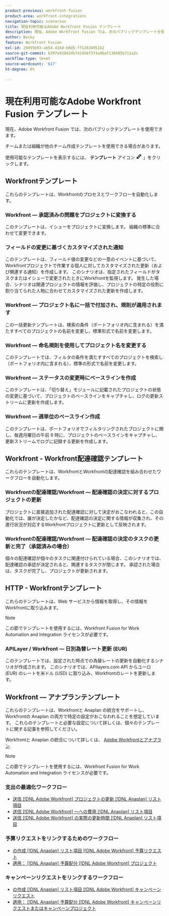 ```yaml
---
product-previous: workfront-fusion
product-area: workfront-integrations
navigation-topic: scenarios
title: 現在利用可能なAdobe Workfront Fusion テンプレート
description: 現在、Adobe Workfront Fusion では、次のパブリックテンプレートを使用できます。
author: Becky
feature: Workfront Fusion
exl-id: 29d95b93-ab54-416d-b0d5-ff12634951b2
source-git-commit: b397e93842db742456f374a0baf130495b711a2c
workflow-type: tm+mt
source-wordcount: '617'
ht-degree: 0%

---
```


# 現在利用可能なAdobe Workfront Fusion テンプレート

現在、Adobe Workfront Fusion では、次のパブリックテンプレートを使用できます。

チームまたは組織が他のチーム作成テンプレートを使用できる場合があります。

使用可能なテンプレートを表示するには、 **テンプレート** アイコン ![](assets/fusion-template-icon.png) 」をクリックします。

## Workfrontテンプレート

これらのテンプレートは、Workfrontのプロセスとワークフローを自動化します。

### Workfront — 承認済みの問題をプロジェクトに変換する

このテンプレートは、イシューをプロジェクトに変換します。 組織の標準に合わせて変更できます。

### フィールドの変更に基づくカスタマイズされた通知

このテンプレートは、フィールド値の変更などの一意のイベントに基づいて、Workfrontプロジェクトで作業する個人に対してカスタマイズされた更新（および関連する通知）を作成します。 このシナリオは、指定されたフィールドがタスクまたはイシューで変更されたときにWorkfrontを監視します。 発生した場合、シナリオは関連プロジェクトの情報を評価し、プロジェクトの特定の役割に割り当てられた人物に合わせてカスタマイズされた更新を作成します。

### Workfront — プロジェクト名に一括で付加され、規則が適用されます

この一括更新テンプレートは、検索の条件（ポートフォリオ内に含まれる）を満たすすべてのプロジェクトの名前を変更し、標準形式で名前を変更します。

### Workfront — 命名規則を使用してプロジェクト名を変更する

このテンプレートでは、フィルタの条件を満たすすべてのプロジェクトを検索し（ポートフォリオ内に含まれる）、標準の形式で名前を変更します。

### Workfront — ステータスの変更時にベースラインを作成

このテンプレートは、「切り替え」モジュールに記載されたプロジェクトの状態の変更に基づいて、プロジェクトのベースラインをキャプチャし、ログの更新ストリームに更新を作成します。

### Workfront — 週単位のベースライン作成

このテンプレートは、ポートフォリオでフィルタリングされたプロジェクトに関し、毎週月曜日の午前 6 時に、プロジェクトのベースラインをキャプチャし、更新ストリームでログに記録する更新を作成します。

## Workfront - Workfront配達確認テンプレート

これらのテンプレートは、WorkfrontとWorkfrontの配達確認を組み合わせたワークフローを自動化します。

### Workfrontの配達確認/Workfront — 配達確認の決定に対するプロジェクトの更新

プロジェクトに直接追加された配達確認に対して決定がおこなわれると、この自動化では、誰が決定したかなど、配達確認の決定に関する情報が収集され、その進行状況が対応するWorkfrontプロジェクトに更新として反映されます。

### Workfrontの配達確認/Workfront — 配達確認の決定のタスクの更新と完了（承認済みの場合）

個々の配達確認が個々のタスクに関連付けられている場合、このシナリオでは、配達確認の承認が決定されると、関連するタスクが閉じます。 承認された場合は、タスクが完了し、プロジェクトが更新されます。

## HTTP - Workfrontテンプレート

これらのテンプレートは、Web サービスから情報を取得し、その情報をWorkfrontに取り込みます。

>[!NOTE]
>
> この節でテンプレートを使用するには、Workfront Fusion for Work Automation and Integration ライセンスが必要です。

### APILayer / Workfront — 日別為替レート更新 (EUR)

このテンプレートでは、設定された時点での為替レートの更新を自動化するシナリオが作成されます。 このシナリオでは、APIlayers.com API からユーロ (EUR) のレートを米ドル (USD) に取り込み、Workfrontのレートを更新します。

## Workfront — アナプランテンプレート

これらのテンプレートは、Workfrontと Anaplan の統合をサポートし、Workfrontの Anaplan の両方で特定の設定がおこなわれることを想定しています。 これらのテンプレートと必要な設定について詳しくは、個々のテンプレートに関する記事を参照してください。

Workfrontと Anaplan の統合について詳しくは、 [Adobe Workfrontとアナプラン](../../../workfront-integrations-and-apps/adobe-workfront-with-anaplan/anaplan-integration.md).

>[!NOTE]
>
> この節でテンプレートを使用するには、Workfront Fusion for Work Automation and Integration ライセンスが必要です。

### 支出の最適化ワークフロー

* [送信 [!DNL Adobe Workfront] プロジェクトの更新 [!DNL Anaplan] リスト項目](../../../workfront-integrations-and-apps/adobe-workfront-with-anaplan/send-workfront-project-actual-hours-updates-to-anaplan-list-item.md)
* [送信 [!DNL Adobe Workfront] ～への費用 [!DNL Anaplan] リスト項目](../../../workfront-integrations-and-apps/adobe-workfront-with-anaplan/send-workfront-project-expenses-to-anaplan-list-item.md)
* [送信 [!DNL Adobe Workfront] の実際の更新時間 [!DNL Anaplan] リスト項目](../../../workfront-integrations-and-apps/adobe-workfront-with-anaplan/send-workfront-project-actual-hours-updates-to-anaplan-list-item.md)

### 予算リクエストをリンクするためのワークフロー

* [の作成 [!DNL Anaplan] リスト項目 [!DNL Adobe Workfront] 予算リクエスト](../../../workfront-integrations-and-apps/adobe-workfront-with-anaplan/create-an-anaplan-list-item-from-a-workfront-budget-request.md)
* [適用： [!DNL Anaplan] 予算配分 [!DNL Adobe Workfront] プロジェクト](../../../workfront-integrations-and-apps/adobe-workfront-with-anaplan/apply-anaplan-budget-allocation-to-workfront-projects.md)

### キャンペーンリクエストをリンクするワークフロー

* [の作成 [!DNL Anaplan] リスト項目 [!DNL Adobe Workfront] キャンペーンリクエスト](../../../workfront-integrations-and-apps/adobe-workfront-with-anaplan/create-an-anaplan-list-item-from-a-workfront-campaign-request.md)
* [適用： [!DNL Anaplan] 予算配分 [!DNL Adobe Workfront] キャンペーンリクエストまたはキャンペーンプロジェクト](../../../workfront-integrations-and-apps/adobe-workfront-with-anaplan/apply-anaplan-budget-allocation-to-workfront-campaign-requests-and-projects.md)
